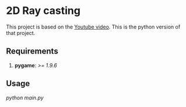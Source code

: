 # 2D Ray casting
This project is based on the [Youtube video](https://www.youtube.com/watch?v=uWzPe_S-RVE).
This is the python version of that project.

## Requirements
1. **pygame**: *>= 1.9.6*

## Usage
*python main.py*